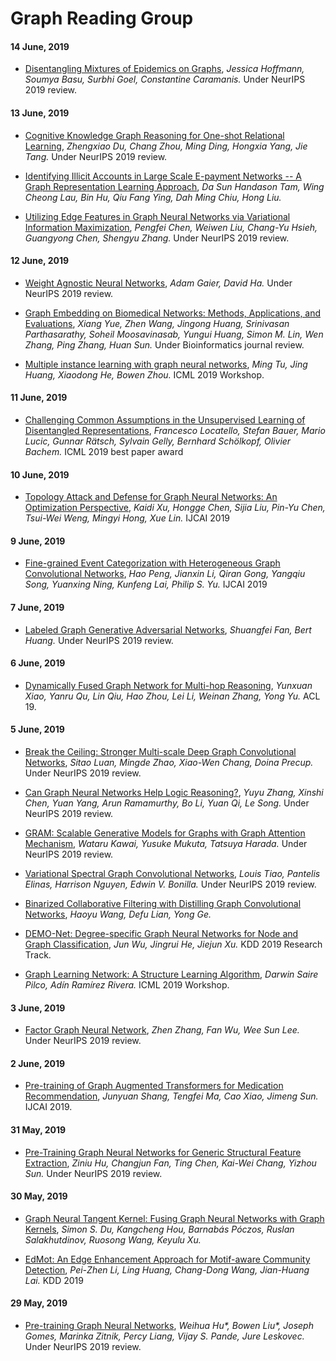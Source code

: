 # Graph Reading Group

#### 14 June, 2019

* [Disentangling Mixtures of Epidemics on Graphs](https://arxiv.org/abs/1906.06057), *Jessica Hoffmann, Soumya Basu, Surbhi Goel, Constantine Caramanis.* Under NeurIPS 2019 review.

#### 13 June, 2019

* [Cognitive Knowledge Graph Reasoning for One-shot Relational Learning](https://arxiv.org/pdf/1906.05489.pdf), *Zhengxiao Du, Chang Zhou, Ming Ding, Hongxia Yang, Jie Tang.* Under NeurIPS 2019 review.

* [Identifying Illicit Accounts in Large Scale E-payment Networks -- A Graph Representation Learning Approach](https://arxiv.org/abs/1906.05546), *Da Sun Handason Tam, Wing Cheong Lau, Bin Hu, Qiu Fang Ying, Dah Ming Chiu, Hong Liu.* 

* [Utilizing Edge Features in Graph Neural Networks via Variational Information Maximization](https://arxiv.org/abs/1906.05488), *Pengfei Chen, Weiwen Liu, Chang-Yu Hsieh, Guangyong Chen, Shengyu Zhang.* Under NeurIPS 2019 review.

#### 12 June, 2019

* [Weight Agnostic Neural Networks](https://arxiv.org/abs/1906.04358), *Adam Gaier, David Ha.* Under NeurIPS 2019 review.

* [Graph Embedding on Biomedical Networks: Methods, Applications, and Evaluations](https://arxiv.org/abs/1906.05017), *Xiang Yue, Zhen Wang, Jingong Huang, Srinivasan Parthasarathy, Soheil Moosavinasab, Yungui Huang, Simon M. Lin, Wen Zhang, Ping Zhang, Huan Sun.* Under Bioinformatics journal review.

* [Multiple instance learning with graph neural networks](https://arxiv.org/abs/1906.04881), *Ming Tu, Jing Huang, Xiaodong He, Bowen Zhou.* ICML 2019 Workshop.

#### 11 June, 2019
* [Challenging Common Assumptions in the Unsupervised Learning of Disentangled Representations](https://arxiv.org/abs/1811.12359), *Francesco Locatello, Stefan Bauer, Mario Lucic, Gunnar Rätsch, Sylvain Gelly, Bernhard Schölkopf, Olivier Bachem.* ICML 2019 best paper award

#### 10 June, 2019

* [Topology Attack and Defense for Graph Neural Networks: An Optimization Perspective](https://arxiv.org/abs/1906.04214), *Kaidi Xu, Hongge Chen, Sijia Liu, Pin-Yu Chen, Tsui-Wei Weng, Mingyi Hong, Xue Lin.* IJCAI 2019

#### 9 June, 2019

* [Fine-grained Event Categorization with Heterogeneous Graph Convolutional Networks](https://arxiv.org/abs/1906.04580), *Hao Peng, Jianxin Li, Qiran Gong, Yangqiu Song, Yuanxing Ning, Kunfeng Lai, Philip S. Yu.* IJCAI 2019

#### 7 June, 2019

* [Labeled Graph Generative Adversarial Networks](https://arxiv.org/abs/1906.03220), *Shuangfei Fan, Bert Huang.* Under NeurIPS 2019 review.

#### 6 June, 2019

* [Dynamically Fused Graph Network for Multi-hop Reasoning](https://arxiv.org/abs/1905.06933), *Yunxuan Xiao, Yanru Qu, Lin Qiu, Hao Zhou, Lei Li, Weinan Zhang, Yong Yu.* ACL 19.

#### 5 June, 2019

* [Break the Ceiling: Stronger Multi-scale Deep Graph Convolutional Networks](https://arxiv.org/abs/1906.02174), *Sitao Luan, Mingde Zhao, Xiao-Wen Chang, Doina Precup.* Under NeurIPS 2019 review.

* [Can Graph Neural Networks Help Logic Reasoning?](https://arxiv.org/abs/1906.02111), *Yuyu Zhang, Xinshi Chen, Yuan Yang, Arun Ramamurthy, Bo Li, Yuan Qi, Le Song.* Under NeurIPS 2019 review.

* [GRAM: Scalable Generative Models for Graphs with Graph Attention Mechanism](https://arxiv.org/abs/1906.01861), *Wataru Kawai, Yusuke Mukuta, Tatsuya Harada.* Under NeurIPS 2019 review.

* [Variational Spectral Graph Convolutional Networks](https://arxiv.org/abs/1906.01852), *Louis Tiao, Pantelis Elinas, Harrison Nguyen, Edwin V. Bonilla.* Under NeurIPS 2019 review.

* [Binarized Collaborative Filtering with Distilling Graph Convolutional Networks](https://arxiv.org/abs/1906.01829), *Haoyu Wang, Defu Lian, Yong Ge.*

* [DEMO-Net: Degree-specific Graph Neural Networks for Node and Graph Classification](https://arxiv.org/abs/1906.02319), *Jun Wu, Jingrui He, Jiejun Xu.* KDD 2019 Research Track.

* [Graph Learning Network: A Structure Learning Algorithm](https://arxiv.org/abs/1905.12665), *Darwin Saire Pilco, Adín Ramírez Rivera.* ICML 2019 Workshop.

#### 3 June, 2019

* [Factor Graph Neural Network](https://arxiv.org/abs/1906.00554), *Zhen Zhang, Fan Wu, Wee Sun Lee.* Under NeurIPS 2019 review.

#### 2 June, 2019

* [Pre-training of Graph Augmented Transformers for Medication Recommendation](https://arxiv.org/abs/1906.00346), *Junyuan Shang, Tengfei Ma, Cao Xiao, Jimeng Sun.* IJCAI 2019.

#### 31 May, 2019

* [Pre-Training Graph Neural Networks for
Generic Structural Feature Extraction](https://arxiv.org/abs/1905.13728), *Ziniu Hu, Changjun Fan, Ting Chen, Kai-Wei Chang, Yizhou Sun.* Under NeurIPS 2019 review.

#### 30 May, 2019

* [Graph Neural Tangent Kernel: Fusing Graph Neural Networks with Graph Kernels](https://arxiv.org/abs/1905.13192), *Simon S. Du, Kangcheng Hou, Barnabás Póczos, Ruslan Salakhutdinov, Ruosong Wang, Keyulu Xu.*

* [EdMot: An Edge Enhancement Approach for Motif-aware Community Detection](https://arxiv.org/abs/1906.04560), *Pei-Zhen Li, Ling Huang, Chang-Dong Wang, Jian-Huang Lai.* KDD 2019

#### 29 May, 2019

* [Pre-training Graph Neural Networks](https://arxiv.org/abs/1905.12265), *Weihua Hu\*, Bowen Liu\*, Joseph Gomes, Marinka Zitnik, Percy Liang, Vijay S. Pande, Jure Leskovec.* Under NeurIPS 2019 review.


